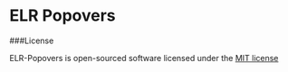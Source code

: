# ELR Popovers

###License

ELR-Popovers is open-sourced software licensed under the [MIT license](http://opensource.org/licenses/MIT)